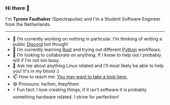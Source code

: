 ### **Hi there** 👋
I'm **Tyrone Faulhaber** (Spectrapulse) and I'm a Student Software Engineer from the Netherlands.

** **
- 🔭 I’m currently working on nothing in particular. I'm thinking of writing a public [Discord](https://discord.com) bot though!
- 🌱 I’m currently learning [Rust](https://www.rust-lang.org) and trying out different [Python](https://python.org) workflows.
- 👯 I’m looking to collaborate on anything. If I know to help out I probably will if I'm not too busy.
- 💬 Ask me about anything Linux related and I'll most likely be able to help you! It's in my blood :)
- 📫 How to reach me: [You may want to take a look here.](https://keybase.io/spectrapulse)
- 😄 Pronouns: he/him, they/them
- ⚡ Fun fact: I love creating things, if it isn't software it is probably something hardware related. I strive for perfection! 

